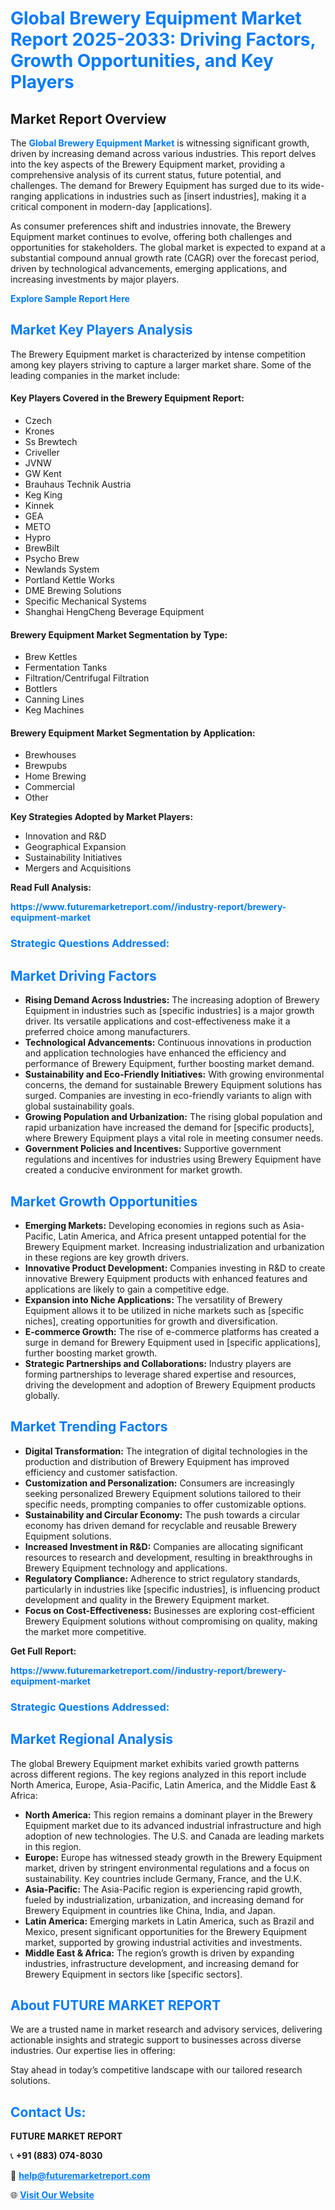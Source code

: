 <h1 style="color: #007BFF;">Global Brewery Equipment Market Report 2025-2033: Driving Factors, Growth Opportunities, and Key Players</h1>

<section id="overview">
<h2>Market Report Overview</h2>
<p>The <a href="https://www.futuremarketreport.com//industry-report/brewery-equipment-market" style="color: #007BFF; text-decoration: none;"><strong>Global Brewery Equipment Market</strong></a> is witnessing significant growth, driven by increasing demand across various industries. This report delves into the key aspects of the Brewery Equipment market, providing a comprehensive analysis of its current status, future potential, and challenges. The demand for Brewery Equipment has surged due to its wide-ranging applications in industries such as [insert industries], making it a critical component in modern-day [applications].</p>
<p>As consumer preferences shift and industries innovate, the Brewery Equipment market continues to evolve, offering both challenges and opportunities for stakeholders. The global market is expected to expand at a substantial compound annual growth rate (CAGR) over the forecast period, driven by technological advancements, emerging applications, and increasing investments by major players.</p>
</section>

<section id="overview">
<p><a href="https://www.futuremarketreport.com//request-sample/reportId=59803" style="color: #007BFF; text-decoration: none;"><strong>Explore Sample Report Here</strong></a></p>
</section>

<section id="key-players">
<h2 style="color: #007BFF;">Market Key Players Analysis</h2>
<p>The Brewery Equipment market is characterized by intense competition among key players striving to capture a larger market share. Some of the leading companies in the market include:</p>
<h4>Key Players Covered in the Brewery Equipment Report:</h4>
<ul><li>Czech</li><li>Krones</li><li>Ss Brewtech</li><li>Criveller</li><li>JVNW</li><li>GW Kent</li><li>Brauhaus Technik Austria</li><li>Keg King</li><li>Kinnek</li><li>GEA</li><li>METO</li><li>Hypro</li><li>BrewBilt</li><li>Psycho Brew</li><li>Newlands System</li><li>Portland Kettle Works</li><li>DME Brewing Solutions</li><li>Specific Mechanical Systems</li><li>Shanghai HengCheng Beverage Equipment</li></ul>
<h4>Brewery Equipment Market Segmentation by Type:</h4>
<ul><li>Brew Kettles</li><li>Fermentation Tanks</li><li>Filtration/Centrifugal Filtration</li><li>Bottlers</li><li>Canning Lines</li><li>Keg Machines</li></ul>

<h4>Brewery Equipment Market Segmentation by Application:</h4>
<ul><li>Brewhouses</li><li>Brewpubs</li><li>Home Brewing</li><li>Commercial</li><li>Other</li></ul>
<p><strong>Key Strategies Adopted by Market Players:</strong></p>
<ul>
<li>Innovation and R&D</li>
<li>Geographical Expansion</li>
<li>Sustainability Initiatives</li>
<li>Mergers and Acquisitions</li>
</ul>
</section>

<section>
<p><strong>Read Full Analysis: </strong></p><a href="https://www.futuremarketreport.com//industry-report/brewery-equipment-market" style="color: #007BFF; text-decoration: none;"><strong>https://www.futuremarketreport.com//industry-report/brewery-equipment-market</strong></a>
<h3 style="color: #007BFF;">Strategic Questions Addressed:</h3>
</section>

<section id="driving-factors">
<h2 style="color: #007BFF;">Market Driving Factors</h2>
<ul>
<li><strong>Rising Demand Across Industries:</strong> The increasing adoption of Brewery Equipment in industries such as [specific industries] is a major growth driver. Its versatile applications and cost-effectiveness make it a preferred choice among manufacturers.</li>
<li><strong>Technological Advancements:</strong> Continuous innovations in production and application technologies have enhanced the efficiency and performance of Brewery Equipment, further boosting market demand.</li>
<li><strong>Sustainability and Eco-Friendly Initiatives:</strong> With growing environmental concerns, the demand for sustainable Brewery Equipment solutions has surged. Companies are investing in eco-friendly variants to align with global sustainability goals.</li>
<li><strong>Growing Population and Urbanization:</strong> The rising global population and rapid urbanization have increased the demand for [specific products], where Brewery Equipment plays a vital role in meeting consumer needs.</li>
<li><strong>Government Policies and Incentives:</strong> Supportive government regulations and incentives for industries using Brewery Equipment have created a conducive environment for market growth.</li>
</ul>
</section>

<section id="growth-opportunities">
<h2 style="color: #007BFF;">Market Growth Opportunities</h2>
<ul>
<li><strong>Emerging Markets:</strong> Developing economies in regions such as Asia-Pacific, Latin America, and Africa present untapped potential for the Brewery Equipment market. Increasing industrialization and urbanization in these regions are key growth drivers.</li>
<li><strong>Innovative Product Development:</strong> Companies investing in R&D to create innovative Brewery Equipment products with enhanced features and applications are likely to gain a competitive edge.</li>
<li><strong>Expansion into Niche Applications:</strong> The versatility of Brewery Equipment allows it to be utilized in niche markets such as [specific niches], creating opportunities for growth and diversification.</li>
<li><strong>E-commerce Growth:</strong> The rise of e-commerce platforms has created a surge in demand for Brewery Equipment used in [specific applications], further boosting market growth.</li>
<li><strong>Strategic Partnerships and Collaborations:</strong> Industry players are forming partnerships to leverage shared expertise and resources, driving the development and adoption of Brewery Equipment products globally.</li>
</ul>
</section>

<section id="trending-factors">
<h2 style="color: #007BFF;">Market Trending Factors</h2>
<ul>
<li><strong>Digital Transformation:</strong> The integration of digital technologies in the production and distribution of Brewery Equipment has improved efficiency and customer satisfaction.</li>
<li><strong>Customization and Personalization:</strong> Consumers are increasingly seeking personalized Brewery Equipment solutions tailored to their specific needs, prompting companies to offer customizable options.</li>
<li><strong>Sustainability and Circular Economy:</strong> The push towards a circular economy has driven demand for recyclable and reusable Brewery Equipment solutions.</li>
<li><strong>Increased Investment in R&D:</strong> Companies are allocating significant resources to research and development, resulting in breakthroughs in Brewery Equipment technology and applications.</li>
<li><strong>Regulatory Compliance:</strong> Adherence to strict regulatory standards, particularly in industries like [specific industries], is influencing product development and quality in the Brewery Equipment market.</li>
<li><strong>Focus on Cost-Effectiveness:</strong> Businesses are exploring cost-efficient Brewery Equipment solutions without compromising on quality, making the market more competitive.</li>
</ul>
</section>

<section>
<p><strong>Get Full Report: </strong></p><a href="https://www.futuremarketreport.com//industry-report/brewery-equipment-market" style="color: #007BFF; text-decoration: none;"><strong>https://www.futuremarketreport.com//industry-report/brewery-equipment-market</strong></a>
<h3 style="color: #007BFF;">Strategic Questions Addressed:</h3>
</section>


<section id="regional-analysis">
<h2 style="color: #007BFF;">Market Regional Analysis</h2>
<p>The global Brewery Equipment market exhibits varied growth patterns across different regions. The key regions analyzed in this report include North America, Europe, Asia-Pacific, Latin America, and the Middle East & Africa:</p>
<ul>
<li><strong>North America:</strong> This region remains a dominant player in the Brewery Equipment market due to its advanced industrial infrastructure and high adoption of new technologies. The U.S. and Canada are leading markets in this region.</li>
<li><strong>Europe:</strong> Europe has witnessed steady growth in the Brewery Equipment market, driven by stringent environmental regulations and a focus on sustainability. Key countries include Germany, France, and the U.K.</li>
<li><strong>Asia-Pacific:</strong> The Asia-Pacific region is experiencing rapid growth, fueled by industrialization, urbanization, and increasing demand for Brewery Equipment in countries like China, India, and Japan.</li>
<li><strong>Latin America:</strong> Emerging markets in Latin America, such as Brazil and Mexico, present significant opportunities for the Brewery Equipment market, supported by growing industrial activities and investments.</li>
<li><strong>Middle East & Africa:</strong> The region’s growth is driven by expanding industries, infrastructure development, and increasing demand for Brewery Equipment in sectors like [specific sectors].</li>
</ul>
</section>

<footer>
<h2 style="color: #007BFF;">About FUTURE MARKET REPORT</h2>
<p>We are a trusted name in market research and advisory services, delivering actionable insights and strategic support to businesses across diverse industries. Our expertise lies in offering:</p>

<p>Stay ahead in today’s competitive landscape with our tailored research solutions.</p>

<h2 style="color: #007BFF;">Contact Us:</h2>
<p><strong>FUTURE MARKET REPORT</strong></p>
<p>📞 <strong>+91 (883) 074-8030</strong></p>
<p>📧 <strong><a href="mailto:help@futuremarketreport.com" style="color: #007BFF;">help@futuremarketreport.com</a></strong></p>
<p>🌐 <strong><a href="https://www.futuremarketreport.com/" style="color: #007BFF;">Visit Our Website</a></strong></p>
</footer>